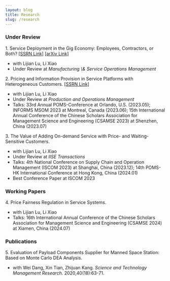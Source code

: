 ```yaml
---
layout: blog
title: Research
slug: /research
---
```


### Under Review
<p>
  1. Service Deployment in the Gig Economy: Employees, Contractors, or Both? <a href="https://papers.ssrn.com/sol3/papers.cfm?abstract_id=4616847">[SSRN Link]</a> <a href="https://arxiv.org/abs/2411.06793">[arXiv Link]</a> 
</p>
  <ul>
    <li>with Lijian Lu, Li Xiao</li>
    <li>Under Review at <em>Manufacturing \& Service Operations Management</em></li>
  </ul>


<p>
  2. Pricing and Information Provision in Service Platforms with Heterogeneous Customers. <a href="https://papers.ssrn.com/sol3/papers.cfm?abstract_id=5013751">[SSRN Link]</a> 
</p>
  <ul>
    <li>with Lijian Lu, Li Xiao</li>
    <li>Under Review at <em>Production and Operations Management</em> </li>
    <li>Talks: 33rd Annual POMS-Conference at Orlando, U.S. (2023.05); INFORMS MSOM 2023 at Montreal, Canada (2023.06);  15th International Annual Conference of the Chinese Scholars Association for Management Science and Engineering (CSAMSE 2023) at Shenzhen, China (2023.07) </li>
  </ul>


<p>
  3. The Value of Adding On-demand Service with Price- and Waiting-Sensitive Customers. 
</p>
  <ul>
    <li>with Lijian Lu, Li Xiao</li>
    <li>Under Review at <em>IISE Transactions</em></li>
    <li>Talks: 4th National Conference on Supply Chain and Operation Management (ISCOM 2023) at Shanghai, China (2023.12); 14th POMS-HK International Conference at Hong Kong, China (2024.01)</li> 
    <li>Best Conference Paper at ISCOM 2023</li>
  </ul>


### Working Papers
<p>
  4. Price Fairness Regulation in Service Systems.
</p>
  <ul>
    <li>with Lijian Lu, Li Xiao  </li>
    <li>Talks: 16th International Annual Conference of the Chinese Scholars Association for Management Science and Engineering (CSAMSE 2024) at Xiamen, China (2024.07) </li>
  </ul>


### Publications
<p>
  5. Evaluation of Payload Components Supplier for Manned Space Station: Based on Monte Carlo DEA Analysis.
</p>
  <ul>
    <li>with Wei Dang, Xin Tian, Zhijuan Kang. <em>Science and Technology Management Research</em>. 2020,40(18):63-71.</li>
  </ul>


<br />
